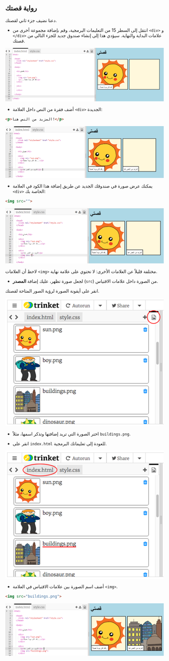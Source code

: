 ## رواية قصتك

دعنا نضيف جزء ثاني لقصتك.

+ انتقل إلى السطر 15 من التعليمات البرمجية، وقم بإضافة مجموعة أخرى من `<div>` و ` </div>` علامات البداية والنهاية. سيؤدي هذا إلى إنشاء صندوق جديد للجزء التالي من قصتك.

![لقطة شاشة](images/story-div.png)

+ أضف فقرة من النص داخل العلامة `<div>` الجديدة:

```html
<p>المزيد من النص هنا!</p>
```

![لقطة شاشة](images/story-paragraph.png)

+ يمكنك عرض صورة في صندوقك الجديد عن طريق إضافة هذا الكود في العلامة `<div>` الخاصة بك:

```html
<img src="">
```

![لقطة الشاشة](images/story-img-tag.png)

لاحظ أن العلامات `<img>` مختلفة قليلاً عن العلامات الأخرى: لا تحتوي على علامة نهاية.

+ لجعل صورة تظهر، عليك إضافة **المصدر** (`src`) من الصورة داخل علامات الاقتياس.

انقر على أيقونة الصورة لرؤية الصور المتاحة لقصتك.

![لقطة الشاشة](images/story-see-images.png)

+ اختر الصورة التي تريد إضافتها وتذكر اسمها، مثلاً `buildings.png`.

+ انقر على ` index.html ` للعودة إلى تعليماتك البرمجية.

![لقطة الشاشة](images/story-image-name.png)

+ أضف اسم الصورة بين علامات الاقتباس في العلامة `<img>`.

```html
<img src="buildings.png">
```

![لقطة الشاشة](images/story-image-name-add.png)